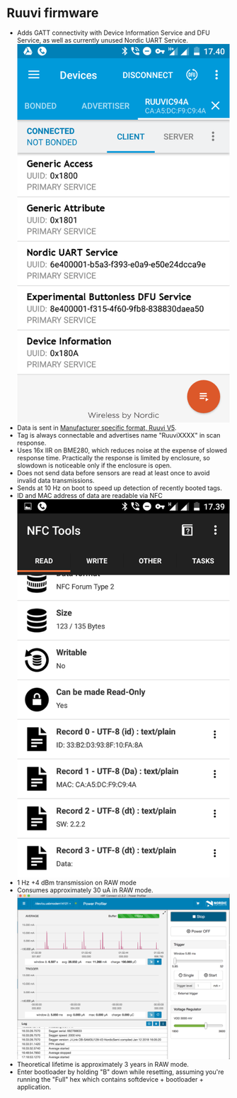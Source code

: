 # Ruuvi firmware
 * Adds GATT connectivity with Device Information Service and DFU Service, as well as currently unused Nordic UART Service.
![GATT](images/gatt.png)
 * Data is sent in [Manufacturer specific format, Ruuvi V5](https://github.com/ruuvi/ruuvi-sensor-protocols).
 * Tag is always connectable and advertises name "RuuviXXXX" in scan response.
 * Uses 16x IIR on BME280, which reduces noise at the expense of slowed response time. Practically the response is limited by enclosure, so
   slowdown is noticeable only if the enclosure is open. 
 * Does not send data before sensors are read at least once to avoid invalid data transmissions.
 * Sends at 10 Hz on boot to speed up detection of recently booted tags.
 * ID and MAC address of data are readable via NFC
![NFC](images/nfc.png)
 * 1 Hz +4 dBm transmission on RAW mode
 * Consumes approximately 30 uA in RAW mode.
![Profile](images/profile.png)
 * Theoretical lifetime is approximately 3 years in RAW mode.
 * Enter bootloader by holding "B" down while resetting, assuming you're running the "Full" hex which contains softdevice + bootloader + application.
